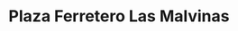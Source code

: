 ---
title: "Plaza Ferretero Las Malvinas"
url: /cercado-de-lima/plaza-ferretero-las-malvinas/
shop: Einkaufszentrum
---